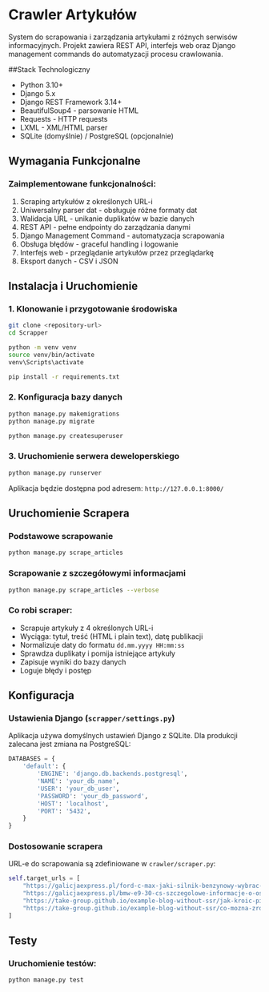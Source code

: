 # Crawler Artykułów

System do scrapowania i zarządzania artykułami z różnych serwisów informacyjnych. Projekt zawiera REST API, interfejs web oraz Django management commands do automatyzacji procesu crawlowania.

##Stack Technologiczny

- Python 3.10+
- Django 5.x
- Django REST Framework 3.14+
- BeautifulSoup4 - parsowanie HTML
- Requests - HTTP requests
- LXML - XML/HTML parser
- SQLite (domyślnie) / PostgreSQL (opcjonalnie)

## Wymagania Funkcjonalne

### Zaimplementowane funkcjonalności:

1. Scraping artykułów z określonych URL-i
2. Uniwersalny parser dat - obsługuje różne formaty dat
3. Walidacja URL - unikanie duplikatów w bazie danych
4. REST API - pełne endpointy do zarządzania danymi
5. Django Management Command - automatyzacja scrapowania
6. Obsługa błędów - graceful handling i logowanie
7. Interfejs web - przeglądanie artykułów przez przeglądarkę
8. Eksport danych - CSV i JSON

## Instalacja i Uruchomienie

### 1. Klonowanie i przygotowanie środowiska

```bash
git clone <repository-url>
cd Scrapper

python -m venv venv
source venv/bin/activate  
venv\Scripts\activate     

pip install -r requirements.txt
```

### 2. Konfiguracja bazy danych

```bash
python manage.py makemigrations
python manage.py migrate

python manage.py createsuperuser
```

### 3. Uruchomienie serwera deweloperskiego

```bash
python manage.py runserver
```

Aplikacja będzie dostępna pod adresem: `http://127.0.0.1:8000/`

## Uruchomienie Scrapera

### Podstawowe scrapowanie

```bash
python manage.py scrape_articles
```

### Scrapowanie z szczegółowymi informacjami

```bash
python manage.py scrape_articles --verbose
```

### Co robi scraper:
- Scrapuje artykuły z 4 określonych URL-i
- Wyciąga: tytuł, treść (HTML i plain text), datę publikacji
- Normalizuje daty do formatu `dd.mm.yyyy HH:mm:ss`
- Sprawdza duplikaty i pomija istniejące artykuły
- Zapisuje wyniki do bazy danych
- Loguje błędy i postęp

## Konfiguracja

### Ustawienia Django (`scrapper/settings.py`)

Aplikacja używa domyślnych ustawień Django z SQLite. Dla produkcji zalecana jest zmiana na PostgreSQL:

```python
DATABASES = {
    'default': {
        'ENGINE': 'django.db.backends.postgresql',
        'NAME': 'your_db_name',
        'USER': 'your_db_user',
        'PASSWORD': 'your_db_password',
        'HOST': 'localhost',
        'PORT': '5432',
    }
}
```

### Dostosowanie scrapera

URL-e do scrapowania są zdefiniowane w `crawler/scraper.py`:

```python
self.target_urls = [
    "https://galicjaexpress.pl/ford-c-max-jaki-silnik-benzynowy-wybrac-aby-zaoszczedzic-na-paliwie",
    "https://galicjaexpress.pl/bmw-e9-30-cs-szczegolowe-informacje-o-osiagach-i-historii-modelu",
    "https://take-group.github.io/example-blog-without-ssr/jak-kroic-piers-z-kurczaka-aby-uniknac-suchych-kawalkow-miesa",
    "https://take-group.github.io/example-blog-without-ssr/co-mozna-zrobic-ze-schabu-oprocz-kotletow-5-zaskakujacych-przepisow"
]
```

## Testy

### Uruchomienie testów:

```bash
python manage.py test
```
